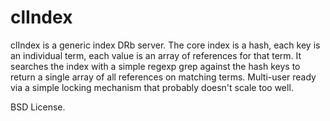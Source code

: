 clIndex
=======

clIndex is a generic index DRb server. The core index is a hash, each key is an
individual term, each value is an array of references for that term. It searches
the index with a simple regexp grep against the hash keys to return a single
array of all references on matching terms. Multi-user ready via a simple locking
mechanism that probably doesn't scale too well.

BSD License.